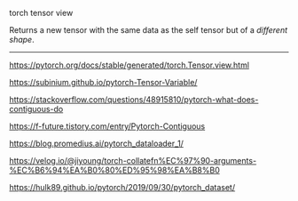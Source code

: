 

torch tensor view

Returns a new tensor with the same data as the self tensor but of a *different shape*.

---
https://pytorch.org/docs/stable/generated/torch.Tensor.view.html

https://subinium.github.io/pytorch-Tensor-Variable/

https://stackoverflow.com/questions/48915810/pytorch-what-does-contiguous-do

https://f-future.tistory.com/entry/Pytorch-Contiguous

https://blog.promedius.ai/pytorch_dataloader_1/

https://velog.io/@jiyoung/torch-collatefn%EC%97%90-arguments-%EC%B6%94%EA%B0%80%ED%95%98%EA%B8%B0

https://hulk89.github.io/pytorch/2019/09/30/pytorch_dataset/